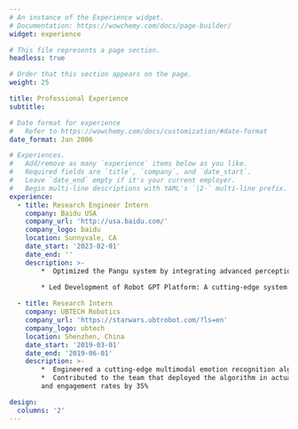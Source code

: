 ```yaml
---
# An instance of the Experience widget.
# Documentation: https://wowchemy.com/docs/page-builder/
widget: experience

# This file represents a page section.
headless: true

# Order that this section appears on the page.
weight: 25

title: Professional Experience
subtitle:

# Date format for experience
#   Refer to https://wowchemy.com/docs/customization/#date-format
date_format: Jan 2006

# Experiences.
#   Add/remove as many `experience` items below as you like.
#   Required fields are `title`, `company`, and `date_start`.
#   Leave `date_end` empty if it's your current employer.
#   Begin multi-line descriptions with YAML's `|2-` multi-line prefix.
experience:
  - title: Research Engineer Intern
    company: Baidu USA  
    company_url: 'http://usa.baidu.com/'
    company_logo: baidu
    location: Sunnyvale, CA
    date_start: '2023-02-01'
    date_end: ''
    description: >-
        *  Optimized the Pangu system by integrating advanced perception algorithms (MixFormer, BEVFusion, SemAttNet, YOLOv8). This significantly enhanced real-time payload tracking, 3D object detection, depth completion, and object detection capabilities, leading to substantial increases in operational efficiency and reliability
        
        * Led Development of Robot GPT Platform: A cutting-edge system designed for controlling the Panda robotic arm via Multimodal Large Language Models (LLMs), enhancing precision and adaptability in robotic manipulations. 

  - title: Research Intern
    company: UBTECH Robotics
    company_url: 'https://starwars.ubtrobot.com/?ls=en'
    company_logo: ubtech
    location: Shenzhen, China
    date_start: '2019-03-01'
    date_end: '2019-06-01'
    description: >-
        *  Engineered a cutting-edge multimodal emotion recognition algorithm leveraging both acoustic and facial features in video data, which increased emotion recognition accuracy to 60.12% on MELD
        *  Contributed to the team that deployed the algorithm in actual product environments, improving user interaction
        and engagement rates by 35%

design:
  columns: '2'
---
```

